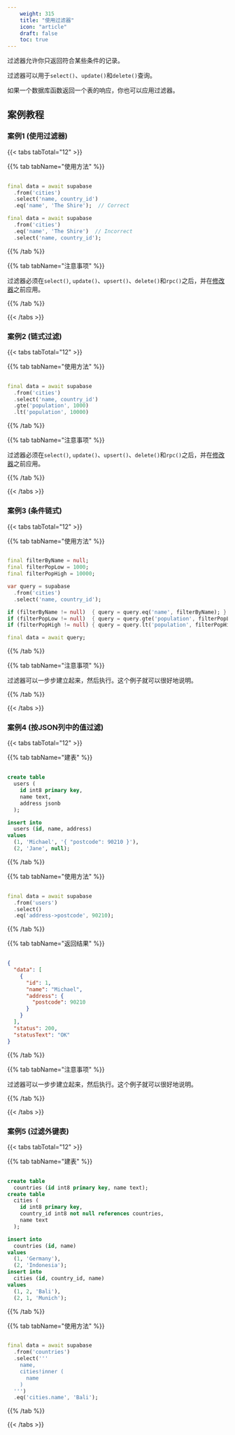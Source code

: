 ```yaml
---
    weight: 315
    title: "使用过滤器"
    icon: "article"
    draft: false
    toc: true
---
```


过滤器允许你只返回符合某些条件的记录。

过滤器可以用于`select()`、`update()`和`delete()`查询。

如果一个数据库函数返回一个表的响应，你也可以应用过滤器。


## 案例教程
### 案例1 (使用过滤器)

{{< tabs tabTotal="12" >}}

  
  
  
  
>

{{% tab tabName="使用方法" %}}



```dart
                                                                              
final data = await supabase
  .from('cities')
  .select('name, country_id')
  .eq('name', 'The Shire');  // Correct

final data = await supabase
  .from('cities')
  .eq('name', 'The Shire')  // Incorrect
  .select('name, country_id');
```


{{% /tab %}}

{{% tab tabName="注意事项" %}}



过滤器必须在`select()`, `update()`、`upsert()`、`delete()`和`rpc()`之后，并在[修改器](/docs/app/SDKdocs/dartdatabase/using-modifiers)之前应用。



{{% /tab %}}


{{< /tabs >}}




### 案例2 (链式过滤)

{{< tabs tabTotal="12" >}}

  
  
  
  
>

{{% tab tabName="使用方法" %}}



```dart
                                                                              
final data = await supabase
  .from('cities')
  .select('name, country_id')
  .gte('population', 1000)
  .lt('population', 10000)
```


{{% /tab %}}

{{% tab tabName="注意事项" %}}



过滤器必须在`select()`, `update()`、`upsert()`、`delete()`和`rpc()`之后，并在[修改器](/docs/app/SDKdocs/dartdatabase/using-modifiers)之前应用。



{{% /tab %}}


{{< /tabs >}}



### 案例3 (条件链式)

{{< tabs tabTotal="12" >}}

  
  
  
  
>

{{% tab tabName="使用方法" %}}



```dart
                                                                              
final filterByName = null;
final filterPopLow = 1000;
final filterPopHigh = 10000;

var query = supabase
  .from('cities')
  .select('name, country_id');

if (filterByName != null)  { query = query.eq('name', filterByName); }
if (filterPopLow != null)  { query = query.gte('population', filterPopLow); }
if (filterPopHigh != null) { query = query.lt('population', filterPopHigh); }

final data = await query;
```


{{% /tab %}}

{{% tab tabName="注意事项" %}}



过滤器可以一步步建立起来，然后执行。这个例子就可以很好地说明。



{{% /tab %}}


{{< /tabs >}}


### 案例4 (按JSON列中的值过滤)

{{< tabs tabTotal="12" >}}

  
  
  
  
{{% tab tabName="建表" %}}



```sql
                                                                              
create table
  users (
    id int8 primary key,
    name text,
    address jsonb
  );

insert into
  users (id, name, address)
values
  (1, 'Michael', '{ "postcode": 90210 }'),
  (2, 'Jane', null);

```


{{% /tab %}}


{{% tab tabName="使用方法" %}}



```dart
                                                                              
final data = await supabase
  .from('users')
  .select()
  .eq('address->postcode', 90210);
```


{{% /tab %}}


{{% tab tabName="返回结果" %}}



```json
                                                                              
{
  "data": [
    {
      "id": 1,
      "name": "Michael",
      "address": {
        "postcode": 90210
      }
    }
  ],
  "status": 200,
  "statusText": "OK"
}

```


{{% /tab %}}

{{% tab tabName="注意事项" %}}



过滤器可以一步步建立起来，然后执行。这个例子就可以很好地说明。



{{% /tab %}}


{{< /tabs >}}

### 案例5 (过滤外键表)

{{< tabs tabTotal="12" >}}

  
  
  
  
{{% tab tabName="建表" %}}



```sql
                                                                              
create table
  countries (id int8 primary key, name text);
create table
  cities (
    id int8 primary key,
    country_id int8 not null references countries,
    name text
  );

insert into
  countries (id, name)
values
  (1, 'Germany'),
  (2, 'Indonesia');
insert into
  cities (id, country_id, name)
values
  (1, 2, 'Bali'),
  (2, 1, 'Munich');
```


{{% /tab %}}


{{% tab tabName="使用方法" %}}



```dart
                                                                              
final data = await supabase
  .from('countries')
  .select('''
    name,
    cities!inner (
      name
    )
  ''')
  .eq('cities.name', 'Bali');
```


{{% /tab %}}


{{< /tabs >}}
